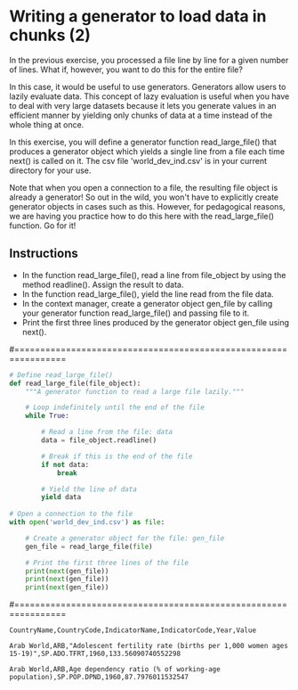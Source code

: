 # Writing a generator to load data in chunks (2)
In the previous exercise, you processed a file line by line for a given number of lines. What if, however, you want to do this for the entire file?

In this case, it would be useful to use generators. Generators allow users to lazily evaluate data. This concept of lazy evaluation is useful when you have to deal with very large datasets because it lets you generate values in an efficient manner by yielding only chunks of data at a time instead of the whole thing at once.

In this exercise, you will define a generator function read_large_file() that produces a generator object which yields a single line from a file each time next() is called on it. The csv file 'world_dev_ind.csv' is in your current directory for your use.

Note that when you open a connection to a file, the resulting file object is already a generator! So out in the wild, you won't have to explicitly create generator objects in cases such as this. However, for pedagogical reasons, we are having you practice how to do this here with the read_large_file() function. Go for it!

## Instructions
* In the function read_large_file(), read a line from file_object by using the method readline(). Assign the result to data.
* In the function read_large_file(), yield the line read from the file data.
* In the context manager, create a generator object gen_file by calling your generator function read_large_file() and passing file to it.
* Print the first three lines produced by the generator object gen_file using next().

#================================================================

``` python
# Define read_large_file()
def read_large_file(file_object):
    """A generator function to read a large file lazily."""

    # Loop indefinitely until the end of the file
    while True:

        # Read a line from the file: data
        data = file_object.readline()

        # Break if this is the end of the file
        if not data:
            break

        # Yield the line of data
        yield data
        
# Open a connection to the file
with open('world_dev_ind.csv') as file:

    # Create a generator object for the file: gen_file
    gen_file = read_large_file(file)

    # Print the first three lines of the file
    print(next(gen_file))
    print(next(gen_file))
    print(next(gen_file))


```

#================================================================

``` output
CountryName,CountryCode,IndicatorName,IndicatorCode,Year,Value

Arab World,ARB,"Adolescent fertility rate (births per 1,000 women ages 15-19)",SP.ADO.TFRT,1960,133.56090740552298

Arab World,ARB,Age dependency ratio (% of working-age population),SP.POP.DPND,1960,87.7976011532547

```